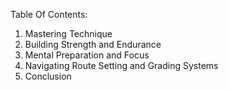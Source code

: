 Table Of Contents:

1. Mastering Technique
2. Building Strength and Endurance
3. Mental Preparation and Focus
4. Navigating Route Setting and Grading Systems
5. Conclusion